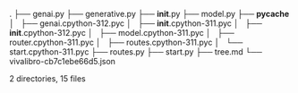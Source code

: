.
├── genai.py
├── generative.py
├── __init__.py
├── model.py
├── __pycache__
│   ├── genai.cpython-312.pyc
│   ├── __init__.cpython-311.pyc
│   ├── __init__.cpython-312.pyc
│   ├── model.cpython-311.pyc
│   ├── router.cpython-311.pyc
│   ├── routes.cpython-311.pyc
│   └── start.cpython-311.pyc
├── routes.py
├── start.py
├── tree.md
└── vivalibro-cb7c1ebe66d5.json

2 directories, 15 files
